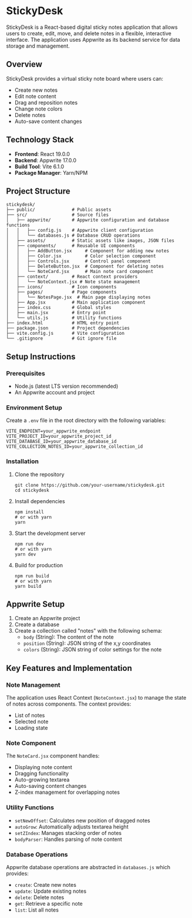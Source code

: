 # StickyDesk

StickyDesk is a React-based digital sticky notes application that allows users to create, edit, move, and delete notes in a flexible, interactive interface. The application uses Appwrite as its backend service for data storage and management.

## Overview

StickyDesk provides a virtual sticky note board where users can:

- Create new notes
- Edit note content
- Drag and reposition notes
- Change note colors
- Delete notes
- Auto-save content changes

## Technology Stack

- **Frontend**: React 19.0.0
- **Backend**: Appwrite 17.0.0
- **Build Tool**: Vite 6.1.0
- **Package Manager**: Yarn/NPM

## Project Structure

```
stickydesk/
├── public/              # Public assets
├── src/                 # Source files
│   ├── appwrite/        # Appwrite configuration and database functions
│   │   ├── config.js    # Appwrite client configuration
│   │   └── databases.js # Database CRUD operations
│   ├── assets/          # Static assets like images, JSON files
│   ├── components/      # Reusable UI components
│   │   ├── AddButton.jsx     # Component for adding new notes
│   │   ├── Color.jsx         # Color selection component
│   │   ├── Controls.jsx      # Control panel component
│   │   ├── DeleteButton.jsx  # Component for deleting notes
│   │   └── NoteCard.jsx      # Main note card component
│   ├── context/         # React context providers
│   │   └── NoteContext.jsx # Note state management
│   ├── icons/           # Icon components
│   ├── pages/           # Page components
│   │   └── NotesPage.jsx  # Main page displaying notes
│   ├── App.jsx          # Main application component
│   ├── index.css        # Global styles
│   ├── main.jsx         # Entry point
│   └── utils.js         # Utility functions
├── index.html           # HTML entry point
├── package.json         # Project dependencies
├── vite.config.js       # Vite configuration
└── .gitignore           # Git ignore file
```

## Setup Instructions

### Prerequisites

- Node.js (latest LTS version recommended)
- An Appwrite account and project

### Environment Setup

Create a `.env` file in the root directory with the following variables:

```
VITE_ENDPOINT=your_appwrite_endpoint
VITE_PROJECT_ID=your_appwrite_project_id
VITE_DATABASE_ID=your_appwrite_database_id
VITE_COLLECTION_NOTES_ID=your_appwrite_collection_id
```

### Installation

1. Clone the repository

   ```
   git clone https://github.com/your-username/stickydesk.git
   cd stickydesk
   ```
2. Install dependencies

   ```
   npm install
   # or with yarn
   yarn
   ```
3. Start the development server

   ```
   npm run dev
   # or with yarn
   yarn dev
   ```
4. Build for production

   ```
   npm run build
   # or with yarn
   yarn build
   ```

## Appwrite Setup

1. Create an Appwrite project
2. Create a database
3. Create a collection called "notes" with the following schema:
   - `body` (String): The content of the note
   - `position` (String): JSON string of the x,y coordinates
   - `colors` (String): JSON string of color settings for the note

## Key Features and Implementation

### Note Management

The application uses React Context (`NoteContext.jsx`) to manage the state of notes across components. The context provides:

- List of notes
- Selected note
- Loading state

### Note Component

The `NoteCard.jsx` component handles:

- Displaying note content
- Dragging functionality
- Auto-growing textarea
- Auto-saving content changes
- Z-index management for overlapping notes

### Utility Functions

- `setNewOffset`: Calculates new position of dragged notes
- `autoGrow`: Automatically adjusts textarea height
- `setZIndex`: Manages stacking order of notes
- `bodyParser`: Handles parsing of note content

### Database Operations

Appwrite database operations are abstracted in `databases.js` which provides:

- `create`: Create new notes
- `update`: Update existing notes
- `delete`: Delete notes
- `get`: Retrieve a specific note
- `list`: List all notes
